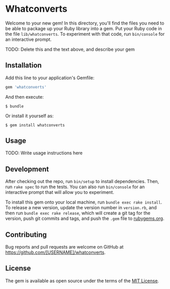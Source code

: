 # Whatconverts

Welcome to your new gem! In this directory, you'll find the files you need to be able to package up your Ruby library into a gem. Put your Ruby code in the file `lib/whatconverts`. To experiment with that code, run `bin/console` for an interactive prompt.

TODO: Delete this and the text above, and describe your gem

## Installation

Add this line to your application's Gemfile:

```ruby
gem 'whatconverts'
```

And then execute:

    $ bundle

Or install it yourself as:

    $ gem install whatconverts

## Usage

TODO: Write usage instructions here

## Development

After checking out the repo, run `bin/setup` to install dependencies. Then, run `rake spec` to run the tests. You can also run `bin/console` for an interactive prompt that will allow you to experiment.

To install this gem onto your local machine, run `bundle exec rake install`. To release a new version, update the version number in `version.rb`, and then run `bundle exec rake release`, which will create a git tag for the version, push git commits and tags, and push the `.gem` file to [rubygems.org](https://rubygems.org).

## Contributing

Bug reports and pull requests are welcome on GitHub at https://github.com/[USERNAME]/whatconverts.


## License

The gem is available as open source under the terms of the [MIT License](http://opensource.org/licenses/MIT).

